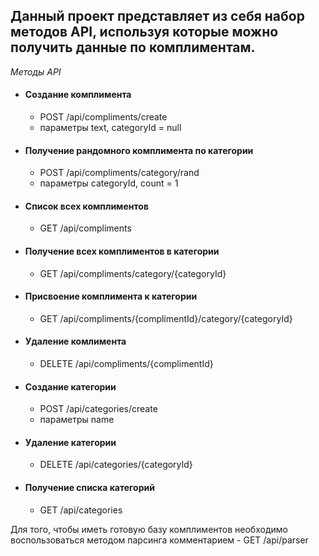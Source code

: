 ## Данный проект представляет из себя набор методов API, используя которые можно получить данные по комплиментам. 

_Методы API_
*  #### Создание комплимента
     - POST  /api/compliments/create
     - параметры text, categoryId = null
*  #### Получение рандомного комплимента по категории
     - POST  /api/compliments/category/rand
     - параметры categoryId, count = 1
*  #### Список всех комплиментов
     - GET /api/compliments
*  #### Получение всех комплиментов в категории
     - GET /api/compliments/category/{categoryId}
*  #### Присвоение комплимента к категории
     - GET /api/compliments/{complimentId}/category/{categoryId}
*  #### Удаление комлимента
     - DELETE /api/compliments/{complimentId}    
*  #### Создание категории
     - POST /api/categories/create
     - параметры name
*  #### Удаление категории
     - DELETE /api/categories/{categoryId}
*  #### Получение списка категорий
     -  GET /api/categories


Для того, чтобы иметь готовую базу комплиментов необходимо воспользоваться методом парсинга комментарием
     - GET /api/parser
